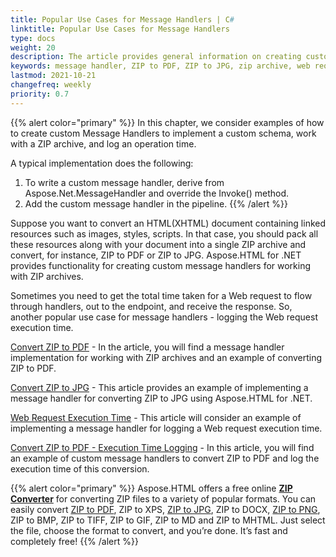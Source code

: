 ```yaml
---
title: Popular Use Cases for Message Handlers | C#
linktitle: Popular Use Cases for Message Handlers
type: docs
weight: 20
description: The article provides general information on creating custom message handlers for different popular use cases using Aspose.HTML for .NET - convert ZIP to PDF, convert ZIP to JPG, log a web request execution time.   
keywords: message handler, ZIP to PDF, ZIP to JPG, zip archive, web request
lastmod: 2021-10-21
changefreq: weekly
priority: 0.7
---
```

<link href="./../../style.css" rel="stylesheet" type="text/css" />

{{% alert color="primary" %}} 
In this chapter, we consider examples of how to create custom Message Handlers to implement a custom schema, work with a ZIP archive, and log an operation time.

A typical implementation does the following:

1. To write a custom message handler, derive from Aspose.Net.MessageHandler and override the Invoke() method. 
2. Add the custom message handler in the pipeline.
{{% /alert %}}

Suppose you want to convert an HTML(XHTML) document containing linked resources such as images, styles, scripts. In that case, you should pack all these resources along with your document into a single ZIP archive and convert, for instance, ZIP to PDF or ZIP to JPG. Aspose.HTML for .NET provides functionality for creating custom message handlers for working with ZIP archives.

Sometimes you need to get the total time taken for a Web request to flow through handlers, out to the endpoint, and receive the response. So, another popular use case for message handlers - logging the Web request execution time.

[Convert ZIP to PDF](/html/net/message-handlers/convert-zip-to-pdf/) - In the article, you will find a message handler implementation for working with ZIP archives and an example of converting ZIP to PDF. 

[Convert ZIP to JPG](/html/net/message-handlers/convert-zip-to-jpg/) - This article provides an example of implementing a message handler for converting ZIP to JPG using Aspose.HTML for .NET.

[Web Request Execution Time](/html/net/message-handlers/web-request-execution-time/) - This article will consider an example of implementing a message handler for logging a Web request execution time.

[Convert ZIP to PDF - Execution Time Logging](/html/net/message-handlers/zip-to-pdf-time-logging/) - In this article, you will find an example of custom message handlers to convert ZIP to PDF and log the execution time of this conversion.

{{% alert color="primary" %}} 
Aspose.HTML offers a free online [**ZIP Converter**](https://products.aspose.app/html/en/conversion/zip) for converting ZIP files to a variety of popular formats. You can easily convert [ZIP to PDF](https://products.aspose.app/html/en/conversion/zip-to-pdf), ZIP to XPS,  [ZIP to JPG](https://products.aspose.app/html/en/conversion/zip-to-jpg), ZIP to DOCX, [ZIP to PNG](https://products.aspose.app/html/en/conversion/zip-to-png), ZIP to BMP, ZIP to TIFF, ZIP to GIF, ZIP to MD and ZIP to MHTML. Just select the file, choose the format to convert, and you’re done. It’s fast and completely free!
{{% /alert %}}







